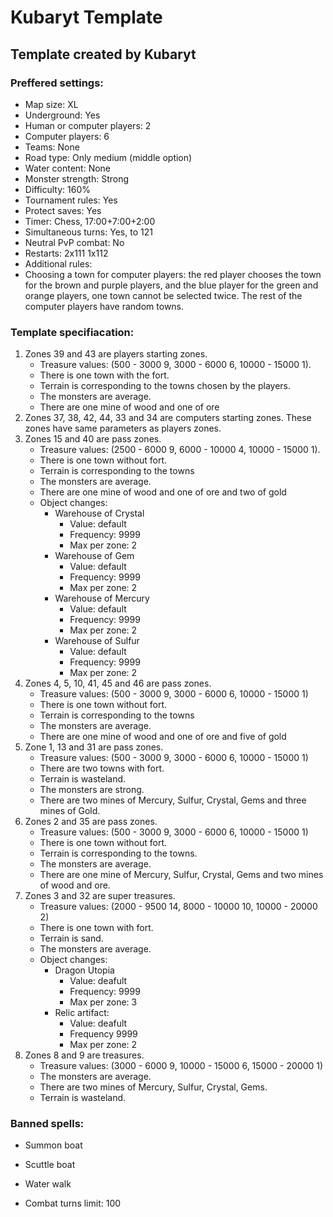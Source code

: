# Kubaryt Template

## Template created by Kubaryt

### Preffered settings:

- Map size: XL
- Underground: Yes
- Human or computer players: 2
- Computer players: 6
- Teams: None
- Road type: Only medium (middle option)
- Water content: None
- Monster strength: Strong
- Difficulty: 160%
- Tournament rules: Yes
- Protect saves: Yes
- Timer: Chess, 17:00+7:00+2:00
- Simultaneous turns: Yes, to 121
- Neutral PvP combat: No
- Restarts: 2x111 1x112
- Additional rules:
- Choosing a town for computer players: the red player chooses the town for the brown and purple players,
and the blue player for the green and orange players, one town cannot be selected twice. The rest of 
the computer players have random towns.
    
### Template specifiacation:

1. Zones 39 and 43 are players starting zones.
    - Treasure values: (500 - 3000 9, 3000 - 6000 6, 10000 - 15000 1).
    - There is one town with the fort.
    - Terrain is corresponding to the towns chosen by the players.
    - The monsters are average.
    - There are one mine of wood and one of ore
2. Zones 37, 38, 42, 44, 33 and 34 are computers starting zones. These zones have same parameters as players zones.
3. Zones 15 and 40 are pass zones.
    - Treasure values: (2500 - 6000 9, 6000 - 10000 4, 10000 - 15000 1).
    - There is one town without fort.
    - Terrain is corresponding to the towns
    - The monsters are average.
    - There are one mine of wood and one of ore and two of gold
    - Object changes:
        * Warehouse of Crystal
            * Value: default
            * Frequency: 9999
            * Max per zone: 2
        * Warehouse of Gem
            * Value: default
            * Frequency: 9999
            * Max per zone: 2
        * Warehouse of Mercury
            * Value: default
            * Frequency: 9999
            * Max per zone: 2
        * Warehouse of Sulfur
            * Value: default
            * Frequency: 9999
            * Max per zone: 2
4. Zones 4, 5, 10, 41, 45 and 46 are pass zones.
    - Treasure values: (500 - 3000 9, 3000 - 6000 6, 10000 - 15000 1)
    - There is one town without fort.
    - Terrain is corresponding to the towns
    - The monsters are average.
    - There are one mine of wood and one of ore and five of gold
5. Zone 1, 13 and 31 are pass zones.
    - Treasure values: (500 - 3000 9, 3000 - 6000 6, 10000 - 15000 1)
    - There are two towns with fort.
    - Terrain is wasteland.
    - The monsters are strong.
    - There are two mines of Mercury, Sulfur, Crystal, Gems and three mines of Gold.
6. Zones 2 and 35 are pass zones.
    - Treasure values: (500 - 3000 9, 3000 - 6000 6, 10000 - 15000 1)
    - There is one town without fort.
    - Terrain is corresponding to the towns.
    - The monsters are average.
    - There are one mine of Mercury, Sulfur, Crystal, Gems and two mines of wood and ore.
7. Zones 3 and 32 are super treasures.
    - Treasure values: (2000 - 9500 14, 8000 - 10000 10, 10000 - 20000 2)
    - There is one town with fort.
    - Terrain is sand.
    - The monsters are average.
    - Object changes:
        * Dragon Utopia
            * Value: deafult
            * Frequency: 9999
            * Max per zone: 3
        * Relic artifact:
            * Value: deafult
            * Frequency 9999
            * Max per zone: 2
8. Zones 8 and 9 are treasures.
    - Treasure values: (3000 - 6000 9, 10000 - 15000 6, 15000 - 20000 1)
    - The monsters are average.
    - There are two mines of Mercury, Sulfur, Crystal, Gems.
    - Terrain is wasteland.

### Banned spells:
 - Summon boat
 - Scuttle boat
 - Water walk
    
- Combat turns limit: 100

